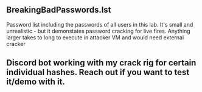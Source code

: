 BreakingBadPasswords.lst
------------------------

Password list including the passwords of all users in this lab. 
It's small and unrealistic - but it demonstates password cracking for live fires. 
Anything larger takes to long to execute in attacker VM and would need external cracker 
## Discord bot working with my crack rig for certain individual hashes. Reach out if you want to test it/demo with it. 



